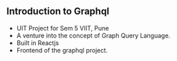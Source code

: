 <h2>Introduction to Graphql</h2>
<ul>
  <li>
    UIT Project for Sem 5 VIIT, Pune 
  </li> 
  <li>
    A venture into the concept of Graph Query Language.
  </li>
  <li>
    Built in Reactjs
  </li>
  <li>
    Frontend of the graphql project.
  </li>
</ul>
